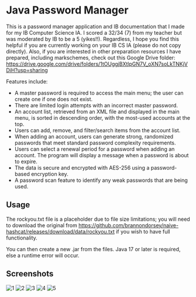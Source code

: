 # Java Password Manager
This is a password manager application and IB documentation that I made for my IB Computer Science IA. I scored a 32/34 (7) from my teacher but was moderated by IB to be a 5 (yikes!!). Regardless, I hope you find this helpful if you are currently working on your IB CS IA (please do not copy directly). Also, if you are interested in other preparation resources I have prepared, including markschemes, check out this Google Drive folder: https://drive.google.com/drive/folders/1tOUggjBXtlpGN7V_oXN7soLkTNKjVDiH?usp=sharing

Features include:
- A master password is required to access the main menu; the user can create one if one
does not exist.
- There are limited login attempts with an incorrect master password.
- An account list, retrieved from an XML file and displayed in the main menu, is sorted in
descending order, with the most-used accounts at the top.
- Users can add, remove, and filter/search items from the account list.
- When adding an account, users can generate strong, randomized passwords that meet
standard password complexity requirements.
- Users can select a renewal period for a password when adding an account. The
program will display a message when a password is about to expire.
- The data is secure and encrypted with AES-256 using a password-based encryption
key.
- A password scan feature to identify any weak passwords that are being used.

## Usage

The rockyou.txt file is a placeholder due to file size limitations; you will need to download the original from https://github.com/brannondorsey/naive-hashcat/releases/download/data/rockyou.txt if you wish to have full functionality.

You can then create a new .jar from the files. Java 17 or later is required, else a runtime error will occur.

## Screenshots
![1](https://github.com/das150/Java-Password-Manager/assets/83658956/038a027e-3f72-4b4a-a8ab-cac625d06f06)
![2](https://github.com/das150/Java-Password-Manager/assets/83658956/b10b898d-3cb9-47c3-b7b3-8b420d648dd6)
![3](https://github.com/das150/Java-Password-Manager/assets/83658956/2444353b-9d3e-4860-bc2d-93885e57cd59)
![4](https://github.com/das150/Java-Password-Manager/assets/83658956/bb5eec31-3ff7-45db-8237-7ecf2b5eb129)
![5](https://github.com/das150/Java-Password-Manager/assets/83658956/7eb557b4-b4f7-44cf-ac1e-30b94f609737)

